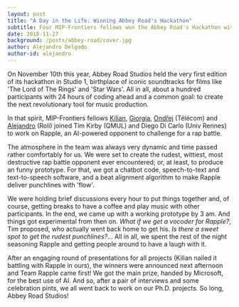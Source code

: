 ```yaml
---
layout: post
title: "A Day in the Life: Winning Abbey Road's Hackathon"
subtitle: Four MIP-Frontiers fellows won the Abbey Road's Hackathon with the Rapple - virtual rap-battle opponent.
date: 2018-11-27
background: /posts/abbey-road/cover.jpg
author: Alejandro Delgado
author-id: alejandro
---
```


On November 10th this year, Abbey Road Studios held the very first edition of its hackathon in Studio 1, birthplace of iconic soundtracks for films like 'The Lord of The Rings' and 'Star Wars'. All in all, about a hundred participants with 24 hours of coding ahead and a common goal: to create the next revolutionary tool for music production.

In that spirit, MIP-Frontiers fellows [Kilian](/people#kilian), [Giorgia](/people#giorgia), [Ondřej](/people#ondrej) (Télécom) and [Alejandro](/people#alejandro) (Roli) joined Tim Kirby (QMUL) and Diego Di Carlo (Univ Rennes) to work on Rapple, an AI-powered opponent to challenge for a rap battle.

The atmosphere in the team was always very dynamic and time passed rather comfortably for us. We were set to create the rudest, wittiest, most destructive rap battle opponent ever encountered; or, at least, to produce an funny prototype. For that, we got a chatbot code, speech-to-text and text-to-speech software, and a beat alignment algorithm to make Rapple deliver punchlines with 'flow'.

We were holding brief discussions every hour to put things together and, of course, getting breaks to have a coffee and play music with other participants. In the end, we came up with a working prototype by 3 am. And things got experimental from then on. *What if we get a vocoder for Rapple?*, Tim proposed, who actually went back home to get his. *Is there a sweet spot to get the rudest punchlines?*... All in all, we spent the rest of the night seasoning Rapple and getting people around to have a laugh with it.

After an engaging round of presentations for all projects (Kilian nailed it battling with Rapple in ours), the winners were announced next afternoon and Team Rapple came first! We got the main prize, handed by Microsoft, for the best use of AI. And so, after a pair of interviews and some celebration pints, we all went back to work on our Ph.D. projects. So long, Abbey Road Studios!

